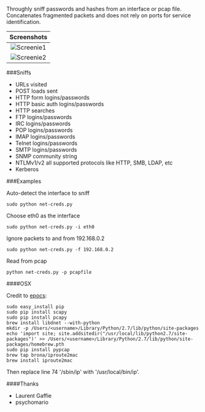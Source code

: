 Throughly sniff passwords and hashes from an interface or pcap file. Concatenates fragmented packets and does not rely on ports for service identification. 

| Screenshots |
|:-----:|
| ![Screenie1](http://imgur.com/opQo7Bb.png) |
| ![Screenie2](http://imgur.com/Kl5I6Ju.png) |

###Sniffs

* URLs visited
* POST loads sent
* HTTP form logins/passwords
* HTTP basic auth logins/passwords
* HTTP searches
* FTP logins/passwords
* IRC logins/passwords
* POP logins/passwords
* IMAP logins/passwords
* Telnet logins/passwords
* SMTP logins/passwords
* SNMP community string
* NTLMv1/v2 all supported protocols like HTTP, SMB, LDAP, etc
* Kerberos


###Examples

Auto-detect the interface to sniff

```sudo python net-creds.py```

Choose eth0 as the interface

```sudo python net-creds.py -i eth0```

Ignore packets to and from 192.168.0.2

```sudo python net-creds.py -f 192.168.0.2```

Read from pcap

```python net-creds.py -p pcapfile```


####OSX

Credit to [epocs](https://github.com/epocs):
```
sudo easy_install pip
sudo pip install scapy
sudo pip install pcapy
brew install libdnet --with-python
mkdir -p /Users/<username>/Library/Python/2.7/lib/python/site-packages
echo 'import site; site.addsitedir("/usr/local/lib/python2.7/site-packages")' >> /Users/<username>/Library/Python/2.7/lib/python/site-packages/homebrew.pth
sudo pip install pypcap
brew tap brona/iproute2mac
brew install iproute2mac
```
Then replace line 74 '/sbin/ip' with '/usr/local/bin/ip'.


####Thanks
* Laurent Gaffie
* psychomario
